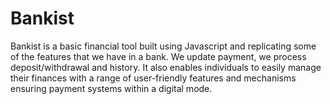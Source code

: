 # Bankist
Bankist is a basic financial tool built using Javascript and replicating some of the features that we have in a bank. We update payment, we process deposit/withdrawal and history. It also enables individuals to easily manage their finances with a range of user-friendly features and mechanisms ensuring payment systems within a digital mode.
